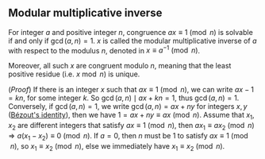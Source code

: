 ## Modular multiplicative inverse

For integer $a$ and positive integer $n$, congruence $a x \equiv 1 \pmod n$ is solvable if and only if $\gcd(a, n) = 1$. $x$ is called the modular multiplicative inverse of $a$ with respect to the modulus $n$, denoted in $x \equiv a^{-1} \pmod n$.

Moreover, all such $x$ are congruent modulo $n$, meaning that the least positive residue (i.e. $x \bmod n$) is unique.

(*Proof*) If there is an integer $x$ such that $a x \equiv 1 \pmod n$, we can write $a x - 1 = k n$, for some integer $k$. So $\gcd(a, n) \mid a x + k n = 1$, thus $\gcd(a, n)= 1$. Conversely, if $\gcd(a, n) = 1$, we write $\gcd(a, n) = a x + n y$ for integers $x, y$ ([Bézout's identity](../../divisibility.md#bézouts-identity)), then we have $1 = a x + n y \equiv a x \pmod n$. Assume that $x_1, x_2$ are different integers that satisfy $a x \equiv 1 \pmod n$, then $a x_1 \equiv a x_2 \pmod n \Rightarrow a(x_1 - x_2) \equiv 0 \pmod n$. If $a = 0$, then $n$ must be $1$ to satisfy $a x \equiv 1 \pmod n$, so $x_1 \equiv x_2 \pmod n$, else we immediately have $x_1 \equiv x_2 \pmod n$.
